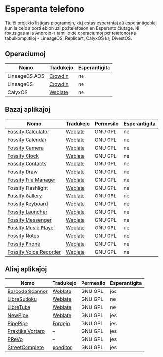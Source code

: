 # Esperanta telefono

Tiu ĉi projekto listigas programojn, kiuj estas esperantaj aŭ esperantigeblaj kun la celo alporti eblon uzi poŝtelefonon en Esperanto ĉiutage. Ni fokusiĝas al la Android-a familio de operaciumoj por telefonoj kaj tabulkomputiloj - LineageOS, Replicant, CalyxOS kaj DivestOS.

## Operaciumoj

| Nomo | Tradukejo | Esperantigita |
| ----------- | ----------- | ----------- |
| LineageOS AOS | [Crowdin](https://crowdin.com/project/lineageos-aosp/eo) | ne |
| LineageOS | [Crowdin](https://crowdin.com/project/lineageos/eo) | ne |
| CalyxOS | [Weblate](https://hosted.weblate.org/projects/calyxos/) | ne |

## Bazaj aplikaĵoj

| Nomo | Tradukejo | Permesilo | Esperantigita |
| ----------- | ----------- | ----------- | ----------- |
| [Fossify Calculator](https://f-droid.org/packages/org.fossify.calculator/) | [Weblate](https://hosted.weblate.org/projects/fossify/) | GNU GPL | ne |
| [Fossify Calendar](https://f-droid.org/packages/org.fossify.calendar/) | [Weblate](https://hosted.weblate.org/projects/fossify/) | GNU GPL | ne |
| [Fossify Camera](https://f-droid.org/packages/org.fossify.camera/)| [Weblate](https://hosted.weblate.org/projects/fossify/) | GNU GPL | ne |
| [Fossify Clock](https://f-droid.org/packages/org.fossify.clock/) | [Weblate](https://hosted.weblate.org/projects/fossify/) | GNU GPL | ne |
| [Fossify Contacts](https://f-droid.org/packages/org.fossify.contacts/) | [Weblate](https://hosted.weblate.org/projects/fossify/) | GNU GPL | ne |
| Fossify Draw | [Weblate](https://hosted.weblate.org/projects/fossify/) | GNU GPL | ne |
| [Fossify File Manager](https://f-droid.org/packages/org.fossify.filemanager/) | [Weblate](https://hosted.weblate.org/projects/fossify/) | GNU GPL | ne |
| Fossify Flashlight | [Weblate](https://hosted.weblate.org/projects/fossify/) | GNU GPL | ne |
| [Fossify Gallery](https://f-droid.org/packages/org.fossify.gallery/) | [Weblate](https://hosted.weblate.org/projects/fossify/) | GNU GPL | ne |
| [Fossify Keyboard](https://f-droid.org/packages/org.fossify.keyboard/) | [Weblate](https://hosted.weblate.org/projects/fossify/) | GNU GPL | ne |
| [Fossify Launcher](https://f-droid.org/packages/org.fossify.home/) | [Weblate](https://hosted.weblate.org/projects/fossify/) | GNU GPL | ne |
| [Fossify Messenger](https://f-droid.org/packages/org.fossify.messages/) | [Weblate](https://hosted.weblate.org/projects/fossify/) | GNU GPL | ne |
| [Fossify Music Player](https://f-droid.org/packages/org.fossify.musicplayer/) | [Weblate](https://hosted.weblate.org/projects/fossify/) | GNU GPL | ne |
| [Fossify Notes](https://f-droid.org/packages/org.fossify.notes/) | [Weblate](https://hosted.weblate.org/projects/fossify/) | GNU GPL | ne |
| [Fossify Phone](https://f-droid.org/packages/org.fossify.phone/) | [Weblate](https://hosted.weblate.org/projects/fossify/) | GNU GPL | ne |
| [Fossify Voice Recorder](https://f-droid.org/packages/org.fossify.voicerecorder/) | [Weblate](https://hosted.weblate.org/projects/fossify/) | GNU GPL | ne |

## Aliaj aplikaĵoj

| Nomo | Tradukejo | Permesilo | Esperantigita |
| ----------- | ----------- | ----------- | ----------- |
| [Barcode Scanner](https://f-droid.org/packages/com.atharok.barcodescanner/) | [Weblate](https://hosted.weblate.org/projects/barcodescanner/) | GNU GPL | jes |
| [LibreSudoku](https://f-droid.org/packages/com.kaajjo.libresudoku/) | [Weblate](https://hosted.weblate.org/projects/libresudoku/) | GNU GPL | ne |
| [LibreTube](https://f-droid.org/packages/com.github.libretube/) | [Weblate](https://hosted.weblate.org/projects/libretube/libretube/) | GNU GPL | ne |
| [NewPipe](https://f-droid.org/packages/org.schabi.newpipe/) | [Weblate](https://hosted.weblate.org/projects/newpipe/) | GNU GPL | jes |
| [PipePipe](https://f-droid.org/packages/InfinityLoop1309.NewPipeEnhanced/) | [Forgejo](https://codeberg.org/NullPointerException/PipePipeClient/src/branch/dev) | GNU GPL | jes |
| [Praktika Vortaro](https://f-droid.org/packages/com.esperantajvortaroj.app/) | – | GNU GPL | jes |
| [PReVo](https://f-droid.org/packages/uk.co.busydoingnothing.prevo/) | – | GNU GPL | jes |
| [StreetComplete](https://f-droid.org/cs/packages/de.westnordost.streetcomplete/) | [poeditor](https://poeditor.com/join/project/IE4GC127Ki) | GNU GPL | jes |
